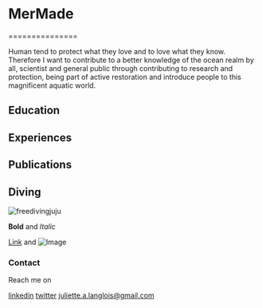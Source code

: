 # MerMade
===============

  Human tend to protect what they love and to love what they know. Therefore I want to contribute to a better knowledge of the ocean realm by all, scientist and general public through contributing to research and protection, being part of active restoration and introduce people to this magnificent aquatic world.
  
## Education

## Experiences

## Publications

## Diving

![freedivingjuju]("/freedivingjuju.png")


**Bold** and _Italic_ 

[Link](url) and ![Image](src)

### Contact

Reach me on

[linkedin](https://www.linkedin.com/in/juliette-langlois-838271109/)
[twitter](https://twitter.com/Juliette__L) 
<juliette.a.langlois@gmail.com>
